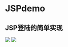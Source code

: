 # JSPdemo
<h2>JSP登陆的简单实现</h2>
<img src="http://wx1.sinaimg.cn/mw690/005ANypsly1fll2sgd1qzj308501rjrf.jpg" >
<img src="http://wx4.sinaimg.cn/mw690/005ANypsly1fll2sd1wjzj307102dt8q.jpg" >
